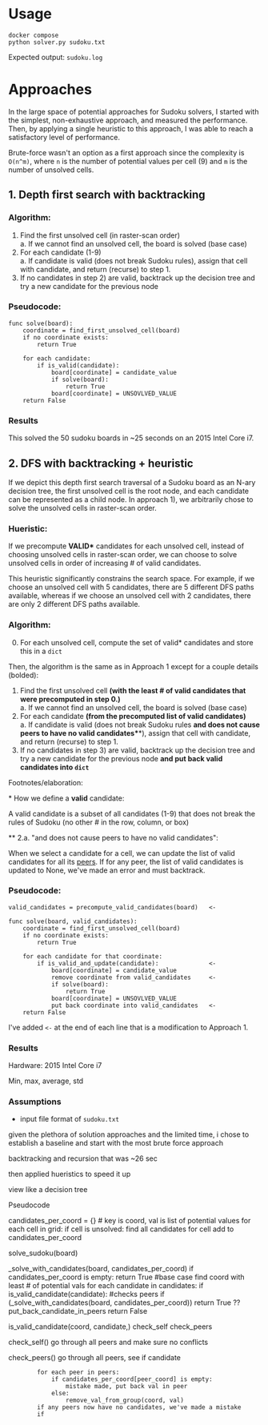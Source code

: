 # Usage

```
docker compose
python solver.py sudoku.txt
```
Expected output: `sudoku.log`

# Approaches

In the large space of potential approaches for Sudoku solvers, I started with the simplest, non-exhaustive approach, and measured the performance. Then, by applying a single heuristic to this approach, I was able to reach a satisfactory level of performance.

Brute-force wasn't an option as a first approach since the complexity is `O(n^m)`, where `n` is the number of potential values per cell (9) and `m` is the number of unsolved cells.

## 1. Depth first search with backtracking

### **Algorithm:**
1. Find the first unsolved cell (in raster-scan order)  
    a. If we cannot find an unsolved cell, the board is solved (base case)
2. For each candidate (1-9)  
    a. If candidate is valid (does not break Sudoku rules), assign that cell with candidate, and return (recurse) to step 1.  
3. If no candidates in step 2) are valid, backtrack up the decision tree and try a new candidate for the previous node

### **Pseudocode:**
```
func solve(board):
    coordinate = find_first_unsolved_cell(board)
    if no coordinate exists:
        return True
    
    for each candidate:
        if is_valid(candidate):
            board[coordinate] = candidate_value
            if solve(board):
                return True
            board[coordinate] = UNSOVLVED_VALUE
    return False        
```

### **Results**
This solved the 50 sudoku boards in ~25 seconds on an 2015 Intel Core i7.

## 2. DFS with backtracking + heuristic

If we depict this depth first search traversal of a Sudoku board as an N-ary decision tree, the first unsolved cell is the root node, and each candidate can be represented as a child node. In approach 1), we arbitrarily chose to solve the unsolved cells in raster-scan order. 

### **Hueristic:**

If we precompute **VALID\*** candidates for each unsolved cell, instead of choosing unsolved cells in raster-scan order, we can choose to solve unsolved cells in order of increasing # of valid candidates.

This heuristic significantly constrains the search space. For example, if we choose an unsolved cell with 5 candidates, there are 5 different DFS paths available, whereas if we choose an unsolved cell with 2 candidates, there are only 2 different DFS paths available.

### **Algorithm:**

0. For each unsolved cell, compute the set of valid\* candidates and store this in a `dict`

Then, the algorithm is the same as in Approach 1 except for a couple details (bolded):

1. Find the first unsolved cell **(with the least # of valid candidates that were precomputed in step 0.)**  
    a. If we cannot find an unsolved cell, the board is solved (base case)
2. For each candidate **(from the precomputed list of valid candidates)**  
    a. If candidate is valid (does not break Sudoku rules  **and does not cause peers to have no valid candidates\****), assign that cell with candidate, and return (recurse) to step 1.  
3. If no candidates in step 3) are valid, backtrack up the decision tree and try a new candidate for the previous node **and put back valid candidates into `dict`**

Footnotes/elaboration:

\* How we define a **valid** candidate:

A valid candidate is a subset of all candidates (1-9) that does not break the rules of Sudoku (no other # in the row, column, or box)

\** 2.a. "and does not cause peers to have no valid candidates": 

When we select a candidate for a cell, we can update the list of valid candidates for all its [peers](http://sudopedia.enjoysudoku.com/Peer.html). If for any peer, the list of valid candidates is updated to None, we've made an error and must backtrack.


### **Pseudocode:**
```
valid_candidates = precompute_valid_candidates(board)   <-

func solve(board, valid_candidates):
    coordinate = find_first_unsolved_cell(board)
    if no coordinate exists:
        return True
    
    for each candidate for that coordinate:
        if is_valid_and_update(candidate):              <-
            board[coordinate] = candidate_value
            remove coordinate from valid_candidates     <-
            if solve(board):
                return True
            board[coordinate] = UNSOVLVED_VALUE
            put back coordinate into valid_candidates   <-
    return False        
```

I've added `<-` at the end of each line that is a modification to Approach 1.

### **Results**

Hardware: 2015 Intel Core i7

Min, max, average, std


### **Assumptions**
* input file format of `sudoku.txt`



given the plethora of solution approaches and the limited time, 
i chose to establish a baseline and start with the most brute force approach

backtracking and recursion
that was ~26 sec

then applied hueristics to  speed it up

view like a decision tree

Pseudocode

candidates_per_coord = {} # key is coord, val is list of potential values
for each cell in grid:
    if cell is unsolved:
        find all candidates for cell
        add to candidates_per_coord

solve_sudoku(board)

_solve_with_candidates(board, candidates_per_coord)
    if candidates_per_coord is empty:
        return True #base case
    find coord with least # of potential vals
    for each candidate in candidates:
        if is_valid_candidate(candidate): #checks peers
            if (_solve_with_candidates(board, candidates_per_coord))
                return True ??
        put_back_candidate_in_peers
    return False    

is_valid_candidate(coord, candidate,)
    check_self
    check_peers

check_self()
    go through all peers and make sure no conflicts

check_peers()
    go through all peers, see if candidate


            for each peer in peers:
                if candidates_per_coord[peer_coord] is empty:
                    mistake made, put back val in peer
                else:
                    remove_val_from_group(coord, val)
            if any peers now have no candidates, we've made a mistake
            if 


